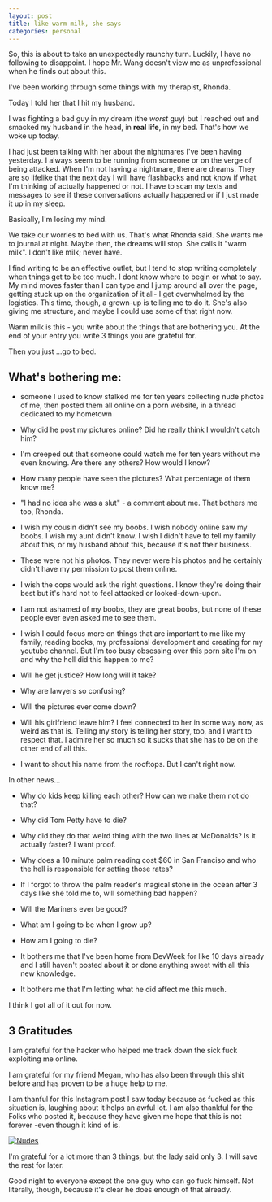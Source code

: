 ```yaml
---
layout: post
title: like warm milk, she says
categories: personal
---
```


So, this is about to take an unexpectedly raunchy turn. Luckily, I have no following to disappoint. I hope Mr. Wang doesn't view me as unprofessional when he finds out about this. 

I've been working through some things with my therapist, Rhonda. 

Today I told her that I hit my husband. 

I was fighting a bad guy in my dream (the *worst* guy) but I reached out and smacked my husband in the head, in **real life**, in my bed. That's how we woke up today. 

I had just been talking with her about the nightmares I've been having yesterday. I always seem to be running from someone or on the verge of being attacked. When I'm not having a nightmare, there are dreams. They are so lifelike that the next day I will have flashbacks and not know if what I'm thinking of actually happened or not. I have to scan my texts and messages to see if these conversations actually happened or if I just made it up in my sleep.

Basically, I'm losing my mind. 

We take our worries to bed with us. That's what Rhonda said. She wants me to journal at night. Maybe then, the dreams will stop. She calls it "warm milk". I don't like milk; never have. 

I find writing to be an effective outlet, but I tend to stop writing completely when things get to be too much. I dont know where to begin or what to say. My mind moves faster than I can type and I jump around all over the page, getting stuck up on the organization of it all- I get overwhelmed by the logistics. This time, though, a grown-up is telling me to do it. She's also giving me structure, and maybe I could use some of that right now. 

Warm milk is this - you write about the things that are bothering you. At the end of your entry you write 3 things you are grateful for. 

Then you just ...go to bed. 

## What's bothering me:

- someone I used to know stalked me for ten years collecting nude photos of me, then posted them all online on a porn website, in a thread dedicated to my hometown 

- Why did he post my pictures online? Did he really think I wouldn't catch him? 

- I'm creeped out that someone could watch me for ten years without me even knowing. Are there any others? How would I know?

- How many people have seen the pictures? What percentage of them know me?

- "I had no idea she was a slut" - a comment about me. That bothers me too, Rhonda. 

- I wish my cousin didn't see my boobs. I wish nobody online saw my boobs. I wish my aunt didn't know. I wish I didn't have to tell my family about this, or my husband about this, because it's not their business. 

- These were not his photos. They never were his photos and he certainly didn't have my permission to post them online. 

- I wish the cops would ask the right questions. I know they're doing their best but it's hard not to feel attacked or looked-down-upon. 

- I am not ashamed of my boobs, they are great boobs, but none of these people ever even asked me to see them. 

- I wish I could focus more on things that are important to me like my family, reading books, my professional development and creating for my youtube channel. But I'm too busy obsessing over this porn site I'm on and why the hell did this happen to me?

- Will he get justice? How long will it take?

- Why are lawyers so confusing? 

- Will the pictures ever come down?

- Will his girlfriend leave him? I feel connected to her in some way now, as weird as that is. Telling my story is telling her story, too, and I want to respect that. I admire her so much so it sucks that she has to be on the other end of all this. 

- I want to shout his name from the rooftops. But I can't right now.
 
In other news...  

- Why do kids keep killing each other? How can we make them not do that?

- Why did Tom Petty have to die?  

- Why did they do that weird thing with the two lines at McDonalds? Is it actually faster? I want proof. 

- Why does a 10 minute palm reading cost $60 in San Franciso and who the hell is responsible for setting those rates?

- If I forgot to throw the palm reader's magical stone in the ocean after 3 days like she told me to, will something bad happen?

- Will the Mariners ever be good?

- What am I going to be when I grow up? 

- How am I going to die? 

- It bothers me that I've been home from DevWeek for like 10 days already and I still haven't posted about it or done anything sweet with all this new knowledge. 
- It bothers me that I'm letting what he did affect me this much. 

I think I got all of it out for now. 


## 3 Gratitudes

I am grateful for the hacker who helped me track down the sick fuck exploiting me online. 

I am grateful for my friend Megan, who has also been through this shit before and has proven to be a huge help to me. 

I am thanful for this Instagram post I saw today because as fucked as this situation is, laughing about it helps an awful lot. I am also thankful for the Folks who posted it, because they have given me hope that this is not forever -even though it kind of is. 

[![Nudes](https://github.com/kdawgy/kdawgy.github.io/blob/master/_posts/assets/noodz.jpeg?raw=true)](https://www.instagram.com/p/BfG1xbFj1AM/?taken-by=thebadass_army)



I'm grateful for a lot more than 3 things, but the lady said only 3. I will save the rest for later. 

Good night to everyone except the one guy who can go fuck himself. Not literally, though, because it's clear he does enough of that already. 



